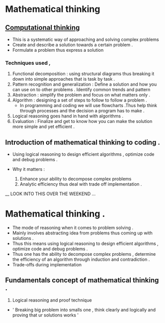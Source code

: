 # Mathematical thinking 

## [Computational thinking](https://youtu.be/qbnTZCj0ugI)
- This is a systematic way of approaching and solving complex problems 
- Create and describe a solution towards a certain problem .
- Formulate a problem thus express a solution 
### Techniques used , 
1) Functional decomposition : using structural diagrams thus breaking it down into simple approaches that is task by task .
2) Pattern recognition and generalization : Define a solution and how you can use on to other problems . Identify common trends and pattern 
3) Abstraction : simplify  the problem and focus on what matters only .
4) Algorithm : designing a set of steps to follow to follow a problem .
      - In programming and coding we will use flowcharts .Thus help think through processes and the decision a program has to make .
5) Logical reasoning goes hand in hand with algorithms .
6) Evaluation : Finalize and get to know how you can make the solution more simple and yet efficient .

## Introduction of mathematical thinking to coding .
- Using logical reasoning to design efficient algorithms , optimize code and debug problems .
- Why it matters :
   
   1) Enhance your ability to decompose complex problems 
   2) Analytic efficiency thus deal with trade off implementation .

__ LOOK INTO THIS OVER THE WEEKEND ...



#  Mathematical thinking .
- The mode of reasoning when it comes to problem solving .
- Mainly involves abstracting idea from problems thus coming up with solutions .
- Thus this means using logical reasoning to design efficient algorithms , optimize code and debug problems .
- Thus one has the ability to decompose complex problems , determine the efficiency of an algorithm through induction and contradiction .
- Trade-offs during implementation 

## Fundamentals concept of mathematical thinking .
1) Logical reasoning and proof technique 
 
 - ' Breaking big problem into smalls one , think clearly and logically and proving that ur solutions works '